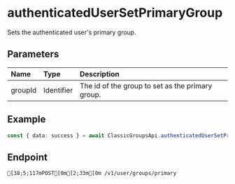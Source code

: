 
# authenticatedUserSetPrimaryGroup
Sets the authenticated user's primary group.


## Parameters
| Name    | Type       | Description                                      |
| :------ | :--------- | :----------------------------------------------- |
| groupId | Identifier | The id of the group to set as the primary group. |



## Example
```ts copy showLineNumbers
const { data: success } = await ClassicGroupsApi.authenticatedUserSetPrimaryGroup({ groupId: 5850082 }); 
```



## Endpoint
```ansi
[38;5;117mPOST[0m[2;33m[0m /v1/user/groups/primary
```
  